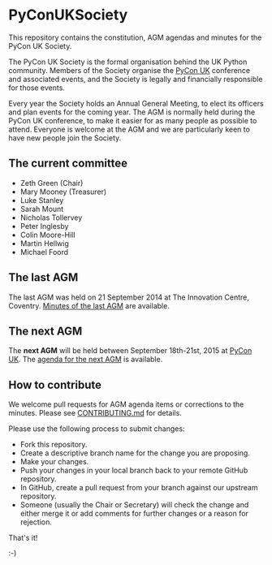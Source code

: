 # PyConUKSociety

This repository contains the constitution, AGM agendas and minutes for the PyCon UK Society.

The PyCon UK Society is the formal organisation behind the UK Python community.
Members of the Society organise the [PyCon UK](http://pyconuk.org/) conference and associated events, and the Society is legally and financially responsible for those events.

Every year the Society holds an Annual General Meeting, to elect its officers and plan events for the coming year.
The AGM is normally held during the PyCon UK conference, to make it easier for as many people as possible to attend.
Everyone is welcome at the AGM and we are particularly keen to have new people join the Society.

## The current committee

 * Zeth Green (Chair)
 * Mary Mooney (Treasurer)
 * Luke Stanley
 * Sarah Mount
 * Nicholas Tollervey
 * Peter Inglesby
 * Colin Moore-Hill
 * Martin Hellwig
 * Michael Foord

## The last AGM

The last AGM was held on 21 September 2014 at The Innovation Centre, Coventry.
[Minutes of the last AGM](agm_minutes/2014AGM_minutes.md) are available.

## The next AGM

The **next AGM** will be held between September 18th-21st, 2015 at [PyCon UK](http://pyconuk.org/).
The [agenda for the next AGM](agm_agendas/2015AGM_agenda.md) is available.

## How to contribute

We welcome pull requests for AGM agenda items or corrections to the minutes.
Please see [CONTRIBUTING.md](CONTRIBUTING.md) for details.

Please use the following process to submit changes:

* Fork this repository.
* Create a descriptive branch name for the change you are proposing.
* Make your changes.
* Push your changes in your local branch back to your remote GitHub repository.
* In GitHub, create a pull request from your branch against our upstream repository.
* Someone (usually the Chair or Secretary) will check the change and either merge it or add comments for further changes or a reason for rejection.

That's it!

:-)
